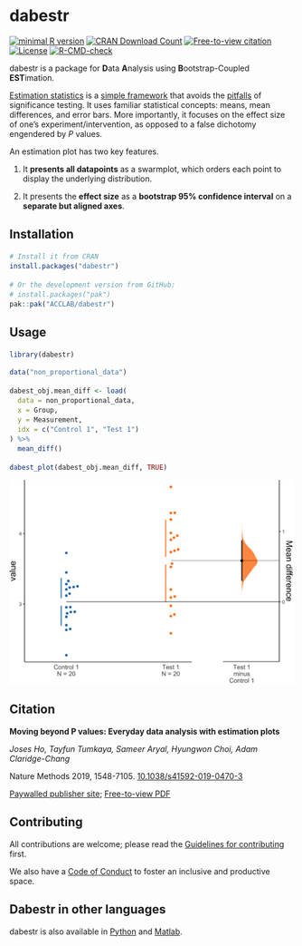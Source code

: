
<!-- README.md is generated from README.Rmd. Please edit that file -->

# dabestr

<!-- badges: start -->

[![minimal R
version](https://img.shields.io/badge/R%3E%3D-2.10-6666ff.svg)](https://cran.r-project.org/)
[![CRAN Download
Count](https://cranlogs.r-pkg.org/badges/grand-total/dabestr?color=brightgreen)](https://cran.r-project.org/package=dabestr)
[![Free-to-view
citation](https://zenodo.org/badge/DOI/10.1038/s41592-019-0470-3.svg)](https://www.nature.com/articles/s41592-019-0470-3.epdf?author_access_token=Euy6APITxsYA3huBKOFBvNRgN0jAjWel9jnR3ZoTv0Pr6zJiJ3AA5aH4989gOJS_dajtNr1Wt17D0fh-t4GFcvqwMYN03qb8C33na_UrCUcGrt-Z0J9aPL6TPSbOxIC-pbHWKUDo2XsUOr3hQmlRew%3D%3D)
[![License](https://img.shields.io/badge/License-Apache_2.0-orange.svg)](https://spdx.org/licenses/BSD-3-Clause-Clear.html)
[![R-CMD-check](https://github.com/sunroofgod/dabestr-prototype/actions/workflows/R-CMD-check.yaml/badge.svg)](https://github.com/sunroofgod/dabestr-prototype/actions/workflows/R-CMD-check.yaml)
<!-- badges: end -->

<!-- ## Overview -->

dabestr is a package for **D**ata **A**nalysis using
**B**ootstrap-Coupled **EST**imation.

[Estimation
statistics](https://en.wikipedia.org/wiki/Estimation_statistics "Estimation Stats on Wikipedia")
is a [simple
framework](https://thenewstatistics.com/itns/ "Introduction to the New Statistics")
that avoids the
[pitfalls](https://www.nature.com/articles/nmeth.3288 "The fickle P value generates irreproducible results, Halsey et al 2015")
of significance testing. It uses familiar statistical concepts: means,
mean differences, and error bars. More importantly, it focuses on the
effect size of one’s experiment/intervention, as opposed to a false
dichotomy engendered by *P* values.

An estimation plot has two key features.

1.  It **presents all datapoints** as a swarmplot, which orders each
    point to display the underlying distribution.

2.  It presents the **effect size** as a **bootstrap 95% confidence
    interval** on a **separate but aligned axes**.

## Installation

``` r
# Install it from CRAN
install.packages("dabestr")

# Or the development version from GitHub:
# install.packages("pak")
pak::pak("ACCLAB/dabestr")
```

## Usage

``` r
library(dabestr)
```

``` r
data("non_proportional_data")

dabest_obj.mean_diff <- load(
  data = non_proportional_data,
  x = Group,
  y = Measurement,
  idx = c("Control 1", "Test 1")
) %>%
  mean_diff()

dabest_plot(dabest_obj.mean_diff, TRUE)
```

![](man/figures/README-unnamed-chunk-4-1.png)<!-- -->

## Citation

**Moving beyond P values: Everyday data analysis with estimation plots**

*Joses Ho, Tayfun Tumkaya, Sameer Aryal, Hyungwon Choi, Adam
Claridge-Chang*

Nature Methods 2019, 1548-7105.
[10.1038/s41592-019-0470-3](http://dx.doi.org/10.1038/s41592-019-0470-3)

[Paywalled publisher
site](https://www.nature.com/articles/s41592-019-0470-3); [Free-to-view
PDF](https://www.nature.com/articles/s41592-019-0470-3.epdf?author_access_token=Euy6APITxsYA3huBKOFBvNRgN0jAjWel9jnR3ZoTv0Pr6zJiJ3AA5aH4989gOJS_dajtNr1Wt17D0fh-t4GFcvqwMYN03qb8C33na_UrCUcGrt-Z0J9aPL6TPSbOxIC-pbHWKUDo2XsUOr3hQmlRew%3D%3D)

## Contributing

All contributions are welcome; please read the [Guidelines for
contributing](https://github.com/ACCLAB/dabestr/blob/master/CONTRIBUTING.md)
first.

We also have a [Code of
Conduct](https://github.com/ACCLAB/dabestr/blob/master/CODE_OF_CONDUCT.md)
to foster an inclusive and productive space.

## Dabestr in other languages

dabestr is also available in
[Python](https://github.com/ACCLAB/DABEST-python "DABEST-Python on Github")
and
[Matlab](https://github.com/ACCLAB/DABEST-Matlab "DABEST-Matlab on Github").
